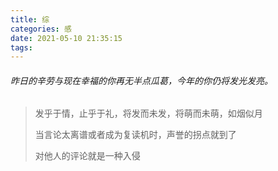 ```yaml
---
title: 综
categories: 感
date: 2021-05-10 21:35:15
tags:
---
```


###### 昨日的辛劳与现在幸福的你再无半点瓜葛，今年的你仍将发光发亮。

<!--more-->

> 发乎于情，止乎于礼，将发而未发，将萌而未萌，如烟似月
>
> 当言论太离谱或者成为复读机时，声誉的拐点就到了
>
> 对他人的评论就是一种入侵

